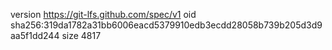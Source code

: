 version https://git-lfs.github.com/spec/v1
oid sha256:319da1782a31bb6006eacd5379910edb3ecdd28058b739b205d3d9aa5f1dd244
size 4817
